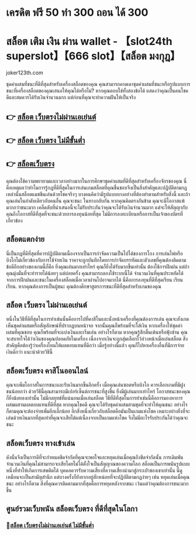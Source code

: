 
# เครดิต ฟรี 50 ทํา 300 ถอน ได้ 300
# สล็อต เติม เงิน ผ่าน wallet - 【slot24th superslot】【666 slot】【สล็อต มงกุฎ】

joker123th.com

ชุดค่าผสมที่ชนะที่ดีที่สุดสำหรับเครื่องสล็อตของคุณ คุณสามารถคาดเดาชุดค่าผสมที่ชนะหรือรูปแบบการชนะที่เครื่องสล็อตของคุณเสนอให้คุณได้หรือไม่? หากคุณตอบใช่ทั้งสองข้อได้ แสดงว่าคุณเป็นคนโชคดีและสมควรได้รับเงินจำนวนมาก แต่ก่อนที่คุณจะทำความฝันให้เป็นจริง
## 👉 [สล็อต เว็บตรงไม่ผ่านเอเย่นต์](https://joker123th.com)
## 👉 [สล็อต เว็บตรง ไม่มีขั้นต่ำ](https://joker123th.com)
## 👉 [สล็อตเว็บตรง](https://joker123th.com)

คุณต้องใช้ความพยายามและเวลาอย่างมากในการศึกษาชุดค่าผสมที่ดีที่สุดสำหรับเครื่องจักรของคุณ นี่คือเหตุผลว่าทำไมการรู้กฎที่ดีที่สุดในการเล่นเกมสล็อตที่คุณชื่นชอบจึงเป็นสิ่งสำคัญและปฏิบัติตามกฎเหล่านั้นสล็อตแมชชีนเล่นด้วยโชคจริงๆ บางคนคิดว่ามีรูปแบบบางอย่างที่ต้องทำตามสำหรับสิ่งนี้ และถ้าคุณเล่นในลำดับเดียวกับคนอื่น คุณจะชนะ ในทางกลับกัน หากคุณคิดตรงกันข้าม คุณจะมีโอกาสแพ้มากกว่าชนะมาก เคล็ดลับที่นำเสนอนี้จะไม่รับประกันว่าคุณจะได้รับเงินจำนวนมาก แต่จะให้สัญญากับคุณถึงโอกาสที่ดีที่สุดที่จะชนะด้วยการลงทุนน้อยที่สุด ไม่มีการลงทะเบียนหรือการเป็นเจ้าของบัตรที่เกี่ยวข้อง

## สล็อตแตกง่าย
 นี่เป็นกฎที่ดีที่สุดที่ควรปฏิบัติตามเนื่องจากเป็นการกำจัดความเป็นไปได้ของการโกง การเล่นไพ่หรือบิงโกไม่เกี่ยวข้องกับการใช้จ่ายเงิน ราคาจะถูกบันทึกโดยการกำจัดบรรทัดและตัวเลขที่คุณต้องติดตามข้อดีอีกอย่างของเกมนี้ก็คือ ยิ่งคุณเล่นมากเท่าไหร่ คุณก็ยิ่งได้รับมากขึ้นเท่านั้น ต้องใช้การฝึกฝน แต่ถ้าคุณมุ่งมั่นที่จะทำรายได้น้อยๆ แต่บ่อยครั้ง คุณสามารถลองใช้ระบบนี้ได้ จำนวนเงินที่คุณประหยัดได้จากการฝึกฝนและชนะในเครื่องสล็อตเมื่อเวลาผ่านไปอาจมากได้ นี่คือการลงทุนที่ดีที่สุดเรียน เรียน เรียน. หากคุณต้องการเป็นผู้ชนะ คุณต้องศึกษาสูตรการชนะที่ดีที่สุดสำหรับเกมของคุณ

## สล็อต เว็บตรง ไม่ผ่านเอเย่นต์
 หนึ่งในวิธีที่ดีที่สุดในการทำเช่นนั้นคือการไปที่คาสิโนและนั่งหน้าเครื่องที่คุณต้องการเล่น คุณจะสังเกตเห็นชุดค่าผสมหรือสัญลักษณ์ที่ปรากฏบนหน้าจอ จากนั้นคุณก็พร้อมที่จะใส่เงิน หากเครื่องให้ชุดค่าผสมที่คุณชอบ คุณก็พร้อมที่จะแบ่งเงินและเริ่มเล่น อย่างไรก็ตาม หากคุณรู้สึกตื่นเต้นหรือฟุ้งซ่าน คุณจะสบายใจได้ว่าเงินของคุณปลอดภัยในเครื่อง เนื่องจากเงินจะถูกสุ่มเลือกไว้ล่วงหน้าเมื่อเล่นสล็อต สิ่งสำคัญคือต้องรู้ว่าเครื่องไหนให้ผลตอบแทนที่ดีกว่า เมื่อรู้อย่างนี้แล้ว คุณก็ไปหาเครื่องอื่นที่มีการจ่ายเงินดีกว่า แนะนำด้วยวิธีนี้

## สล็อตเว็บตรง คาสิโนออนไลน์
 คุณจะเพิ่มโอกาสในการชนะและรับเงินมากขึ้นอีกครั้ง เมื่อคุณเล่นซอตหรือบิงโก ควรเลือกเกมที่มีฝูงชนน้อยกว่า ด้วยวิธีนี้คุณสามารถมีเปอร์เซ็นต์การชนะที่สูงขึ้น ยิ่งมีผู้เล่นมากเท่าไหร่ โอกาสชนะของคุณก็ยิ่งน้อยลงเท่านั้น ไม่มีกลยุทธ์ที่แน่นอนเมื่อเล่นสล็อต วิธีที่ดีที่สุดในการทำเช่นนี้คือการมองหาการผสมผสานผลตอบแทนที่ดีที่สุด หากคุณโชคดี คุณจะได้รับชุดค่าผสมสามชุดที่จะทำให้คุณชนะ อย่างไรก็ตามคุณจะต้องจ่ายเพิ่มอีกเล็กน้อย อีกสิ่งหนึ่งเกี่ยวกับสล็อตคือมันเป็นเกมแห่งโชค เหมาะอย่างยิ่งที่จะเล่นด้วยเงินมากที่สุดเท่าที่คุณจะเสียได้แต่เนื่องจากเป็นเกมแห่งโชค จึงไม่มีอะไรรับประกันได้ว่าคุณจะชนะ

## สล็อตเว็บตรง ทางเข้าเล่น
 ดังนั้นจึงเป็นการดีที่จะกำหนดขีดจำกัดที่คุณจะพอใจและหยุดเล่นเมื่อคุณถึงขีดจำกัดนั้น การเดิมพันจำนวนเงินที่คุณไม่สามารถจะเสียโดยไม่ได้ตั้งใจเป็นสัญญาณของความโลภ สล็อตเป็นการพนันรูปแบบหนึ่งที่ทำให้เกิดการเสพติดได้ บุคคลควรรับความเสี่ยงที่ความเสี่ยงนำมาสู่กระเป๋าของเขาเท่านั้น นี่ดูเหมือนจะเป็นสามัญสำนึก แต่บางครั้งก็ยังยากอยู่สักหน่อยที่จะปฏิบัติตามกฎง่ายๆ เช่น หยุดเล่นเมื่อคุณชนะ อย่างไรก็ตาม สิ่งที่คุณควรติดตามมากที่สุดคือการหยุดหลังจากชนะ เว้นแต่ว่าคุณต้องการชนะมากขึ้น


## ศูนย์รวมเว็บพนัน สล็อตเว็บตรง ที่ดีที่สุดในโลกา
### 🧧[สล็อต เว็บตรงไม่ผ่านเอเย่นต์ ไม่มีขั้นต่ำ](https://joker123th.com)
